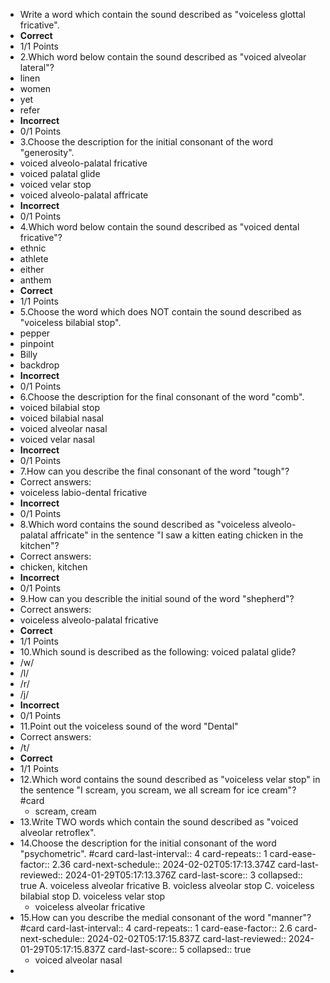 - Write a word which contain the sound described as "voiceless glottal fricative".
- **Correct**
- 1/1 Points
- 2.Which word below contain the sound described as "voiced alveolar lateral"?
- linen
- women
- yet
- refer
- **Incorrect**
- 0/1 Points
- 3.Choose the description for the initial consonant of the word "generosity".
- voiced alveolo-palatal fricative
- voiced palatal glide
- voiced velar stop
- voiced alveolo-palatal affricate
- **Incorrect**
- 0/1 Points
- 4.Which word below contain the sound described as "voiced dental fricative"?
- ethnic
- athlete
- either
- anthem
- **Correct**
- 1/1 Points
- 5.Choose the word which does NOT contain the sound described as "voiceless bilabial stop".
- pepper
- pinpoint
- Billy
- backdrop
- **Incorrect**
- 0/1 Points
- 6.Choose the description for the final consonant of the word "comb".
- voiced bilabial stop
- voiced bilabial nasal
- voiced alveolar nasal
- voiced velar nasal
- **Incorrect**
- 0/1 Points
- 7.How can you describe the final consonant of the word "tough"?
- Correct answers:
- voiceless labio-dental fricative
- **Incorrect**
- 0/1 Points
- 8.Which word contains the sound described as "voiceless alveolo-palatal affricate" in the sentence "I saw a kitten eating chicken in the kitchen"?
- Correct answers:
- chicken, kitchen
- **Incorrect**
- 0/1 Points
- 9.How can you describle the initial sound of the word "shepherd"?
- Correct answers:
- voiceless alveolo-palatal fricative
- **Correct**
- 1/1 Points
- 10.Which sound is described as the following: voiced palatal glide?
- /w/
- /l/
- /r/
- /j/
- **Incorrect**
- 0/1 Points
- 11.Point out the voiceless sound of the word "Dental"
- Correct answers:
- /t/
- **Correct**
- 1/1 Points
- 12.Which word contains the sound described as "voiceless velar stop" in the sentence "I scream, you scream, we all scream for ice cream"? #card
	- scream, cream
- 13.Write TWO words which contain the sound described as "voiced alveolar retroflex".
- 14.Choose the description for the initial consonant of the word "psychometric". #card 
  card-last-interval:: 4
  card-repeats:: 1
  card-ease-factor:: 2.36
  card-next-schedule:: 2024-02-02T05:17:13.374Z
  card-last-reviewed:: 2024-01-29T05:17:13.376Z
  card-last-score:: 3
  collapsed:: true
  A. voiceless alveolar fricative
  B. voicless alveolar stop
  C. voiceless bilabial stop
  D. voiceless velar stop
	- voiceless alveolar fricative
- 15.How can you describe the medial consonant of the word "manner"? #card
  card-last-interval:: 4
  card-repeats:: 1
  card-ease-factor:: 2.6
  card-next-schedule:: 2024-02-02T05:17:15.837Z
  card-last-reviewed:: 2024-01-29T05:17:15.837Z
  card-last-score:: 5
  collapsed:: true
	- voiced alveolar nasal
-